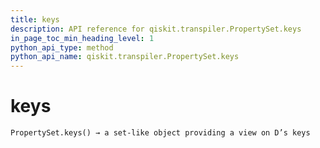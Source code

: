 ```yaml
---
title: keys
description: API reference for qiskit.transpiler.PropertySet.keys
in_page_toc_min_heading_level: 1
python_api_type: method
python_api_name: qiskit.transpiler.PropertySet.keys
---
```


# keys

<span id="qiskit.transpiler.PropertySet.keys" />

`PropertySet.keys() → a set-like object providing a view on D’s keys`

